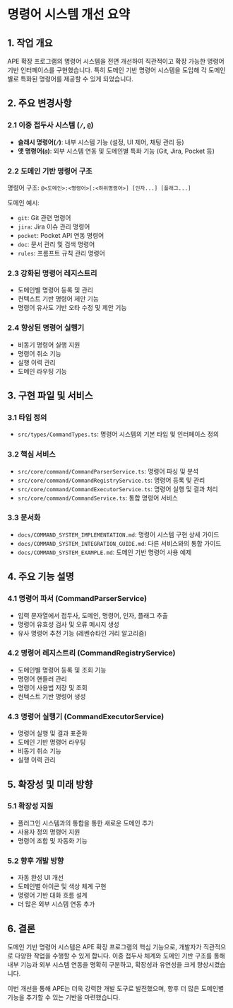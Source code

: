 # 명령어 시스템 개선 요약

## 1. 작업 개요

APE 확장 프로그램의 명령어 시스템을 전면 개선하여 직관적이고 확장 가능한 명령어 기반 인터페이스를 구현했습니다. 특히 도메인 기반 명령어 시스템을 도입해 각 도메인별로 특화된 명령어를 제공할 수 있게 되었습니다.

## 2. 주요 변경사항

### 2.1 이중 접두사 시스템 (`/`, `@`)

- **슬래시 명령어(`/`)**: 내부 시스템 기능 (설정, UI 제어, 채팅 관리 등)
- **앳 명령어(`@`)**: 외부 시스템 연동 및 도메인별 특화 기능 (Git, Jira, Pocket 등)

### 2.2 도메인 기반 명령어 구조

명령어 구조: `@<도메인>:<명령어>[:<하위명령어>] [인자...] [플래그...]`

도메인 예시:
- `git`: Git 관련 명령어
- `jira`: Jira 이슈 관리 명령어
- `pocket`: Pocket API 연동 명령어
- `doc`: 문서 관리 및 검색 명령어
- `rules`: 프롬프트 규칙 관리 명령어

### 2.3 강화된 명령어 레지스트리

- 도메인별 명령어 등록 및 관리
- 컨텍스트 기반 명령어 제안 기능
- 명령어 유사도 기반 오타 수정 및 제안 기능

### 2.4 향상된 명령어 실행기

- 비동기 명령어 실행 지원
- 명령어 취소 기능
- 실행 이력 관리
- 도메인 라우팅 기능

## 3. 구현 파일 및 서비스

### 3.1 타입 정의

- `src/types/CommandTypes.ts`: 명령어 시스템의 기본 타입 및 인터페이스 정의

### 3.2 핵심 서비스

- `src/core/command/CommandParserService.ts`: 명령어 파싱 및 분석
- `src/core/command/CommandRegistryService.ts`: 명령어 등록 및 관리
- `src/core/command/CommandExecutorService.ts`: 명령어 실행 및 결과 처리
- `src/core/command/CommandService.ts`: 통합 명령어 서비스

### 3.3 문서화

- `docs/COMMAND_SYSTEM_IMPLEMENTATION.md`: 명령어 시스템 구현 상세 가이드
- `docs/COMMAND_SYSTEM_INTEGRATION_GUIDE.md`: 다른 서비스와의 통합 가이드
- `docs/COMMAND_SYSTEM_EXAMPLE.md`: 도메인 기반 명령어 사용 예제

## 4. 주요 기능 설명

### 4.1 명령어 파서 (CommandParserService)

- 입력 문자열에서 접두사, 도메인, 명령어, 인자, 플래그 추출
- 명령어 유효성 검사 및 오류 메시지 생성
- 유사 명령어 추천 기능 (레벤슈타인 거리 알고리즘)

### 4.2 명령어 레지스트리 (CommandRegistryService)

- 도메인별 명령어 등록 및 조회 기능
- 명령어 핸들러 관리
- 명령어 사용법 저장 및 조회
- 컨텍스트 기반 명령어 생성

### 4.3 명령어 실행기 (CommandExecutorService)

- 명령어 실행 및 결과 표준화
- 도메인 기반 명령어 라우팅
- 비동기 취소 기능
- 실행 이력 관리

## 5. 확장성 및 미래 방향

### 5.1 확장성 지원

- 플러그인 시스템과의 통합을 통한 새로운 도메인 추가
- 사용자 정의 명령어 지원
- 명령어 조합 및 자동화 기능

### 5.2 향후 개발 방향

- 자동 완성 UI 개선
- 도메인별 아이콘 및 색상 체계 구현
- 명령어 기반 대화 흐름 설계
- 더 많은 외부 시스템 연동 추가

## 6. 결론

도메인 기반 명령어 시스템은 APE 확장 프로그램의 핵심 기능으로, 개발자가 직관적으로 다양한 작업을 수행할 수 있게 합니다. 이중 접두사 체계와 도메인 기반 구조를 통해 내부 기능과 외부 시스템 연동을 명확히 구분하고, 확장성과 유연성을 크게 향상시켰습니다.

이번 개선을 통해 APE는 더욱 강력한 개발 도구로 발전했으며, 향후 더 많은 도메인별 기능을 추가할 수 있는 기반을 마련했습니다.